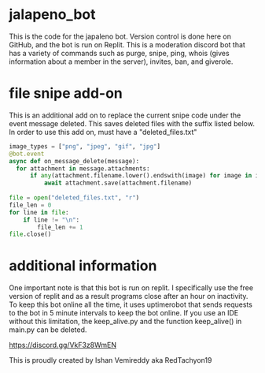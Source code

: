 # jalapeno_bot
This is the code for the japaleno bot. Version control is done here on GitHub, and the bot is run on Replit. This is a moderation discord bot that has a variety of commands such as purge, snipe, ping, whois (gives information about a member in the server), invites, ban, and giverole.


# file snipe add-on
This is an additional add on to replace the current snipe code under the event message deleted. This saves deleted files with the suffix listed below.
In order to use this add on, must have a "deleted_files.txt"

``` python
image_types = ["png", "jpeg", "gif", "jpg"]
@bot.event
async def on_message_delete(message):
  for attachment in message.attachments:
      if any(attachment.filename.lower().endswith(image) for image in image_types):
          await attachment.save(attachment.filename)
          
file = open("deleted_files.txt", "r")
file_len = 0
for line in file:
    if line != "\n":
        file_len += 1
file.close()
```

# additional information
One important note is that this bot is run on replit. I specifically use the free version of replit and as a result programs close after an hour on inactivity. To keep this bot online all the time, it uses uptimerobot that sends requests to the bot in 5 minute intervals to keep the bot online. If you use an IDE without this limitation, the keep_alive.py and the function keep_alive() in main.py can be deleted.

https://discord.gg/VkF3z8WmEN

This is proudly created by Ishan Vemireddy aka RedTachyon19
